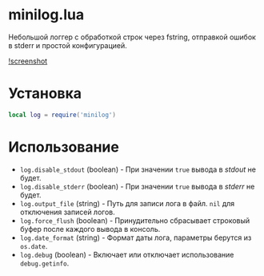 # minilog.lua

Небольшой логгер с обработкой строк через fstring, отправкой ошибок в stderr и простой конфигурацией.

[!screenshot](screenshot.jpg)

# Установка

```lua
local log = require('minilog')
```

# Использование

  - `log.disable_stdout` (boolean) - При значении `true` вывода в *stdout* не будет.
  - `log.disable_stderr` (boolean) - При значении `true` вывода в *stderr* не будет.
  - `log.output_file` (string) - Путь для записи лога в файл. `nil` для отключения записей логов.
  - `log.force_flush` (boolean) - Принудительно сбрасывает строковый буфер после каждого вывода в консоль.
  - `log.date_format` (string) - Формат даты лога, параметры берутся из `os.date`.
  - `log.debug` (boolean) - Включает или отключает использование `debug.getinfo`.
